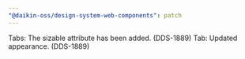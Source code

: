 ```yaml
---
"@daikin-oss/design-system-web-components": patch
---
```


Tabs: The sizable attribute has been added. (DDS-1889)
Tab: Updated appearance. (DDS-1889)
